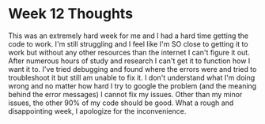 # Week 12 Thoughts

This was an extremely hard week for me and I had a hard time getting the code to work. I'm still struggling and I feel like I'm SO close to getting it to work but without any other resources than the internet I can't figure it out. After numerous hours of study and research I can't get it to function how I want it to. I've tried debugging and found where the errors were and tried to troubleshoot it but still am unable to fix it. I don't understand what I'm doing wrong and no matter how hard I try to google the problem (and the meaning behind the error messages) I cannot fix my issues. Other than my minor issues, the other 90% of my code should be good. What a rough and disappointing week, I apologize for the inconvenience. 
